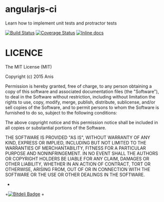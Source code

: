 # angularjs-ci
Learn how to implement unit tests and protractor tests

[![Build Status](https://travis-ci.org/anisdjer/angularjs-ci.svg?branch=develop)](https://travis-ci.org/anisdjer/angularjs-ci)
[![Coverage Status](https://coveralls.io/repos/anisdjer/angularjs-ci/badge.svg?branch=develop&service=github)](https://coveralls.io/github/anisdjer/angularjs-ci?branch=develop)
[![Inline docs](http://inch-ci.org/github/anisdjer/angularjs-ci.svg?branch=develop&style=shields)](http://inch-ci.org/github/anisdjer/angularjs-ci)


# LICENCE
The MIT License (MIT)

Copyright (c) 2015 Anis

Permission is hereby granted, free of charge, to any person obtaining a copy
of this software and associated documentation files (the "Software"), to deal
in the Software without restriction, including without limitation the rights
to use, copy, modify, merge, publish, distribute, sublicense, and/or sell
copies of the Software, and to permit persons to whom the Software is
furnished to do so, subject to the following conditions:

The above copyright notice and this permission notice shall be included in all
copies or substantial portions of the Software.

THE SOFTWARE IS PROVIDED "AS IS", WITHOUT WARRANTY OF ANY KIND, EXPRESS OR
IMPLIED, INCLUDING BUT NOT LIMITED TO THE WARRANTIES OF MERCHANTABILITY,
FITNESS FOR A PARTICULAR PURPOSE AND NONINFRINGEMENT. IN NO EVENT SHALL THE
AUTHORS OR COPYRIGHT HOLDERS BE LIABLE FOR ANY CLAIM, DAMAGES OR OTHER
LIABILITY, WHETHER IN AN ACTION OF CONTRACT, TORT OR OTHERWISE, ARISING FROM,
OUT OF OR IN CONNECTION WITH THE SOFTWARE OR THE USE OR OTHER DEALINGS IN THE
SOFTWARE.


 +
 +[![Bitdeli Badge](https://d2weczhvl823v0.cloudfront.net/anisdjer/angularjs-ci/trend.png)](https://bitdeli.com/free "Bitdeli Badge")
 +
